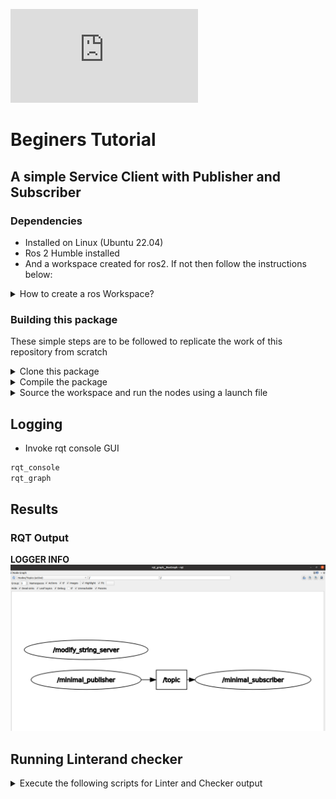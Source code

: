 [![GitHub license](https://badgen.net/github/license/Naereen/Strapdown.js)](LICENSE.md)
# Beginers Tutorial 
## A simple Service Client with Publisher and Subscriber

### Dependencies
* Installed on Linux (Ubuntu 22.04)
* Ros 2 Humble installed 
* And a workspace created for ros2. If not then follow the instructions below:
<details>
<summary>How to create a ros Workspace?</summary>

```xml
mkdir -p ~/ros2_ws/src
cd ~/ros2_ws/src
```

</details>

### Building this package
These simple steps are to be followed to replicate the work of this repository from scratch

<details>
<summary>Clone this package </summary>
Inside your ros_workspace/src clone the following package

```xml 
git clone https://github.com/amancodeblast/beginner_tutorials.git
```
make sure you have selected the tag "Week10_HW"
</details>



<details>
<summary>Compile the package </summary>

Complile the package using the command 
```xml
colcon build --packages-select beginner_tutorials
``` 
</details>
<details>
<summary>Source the workspace and run the nodes using  a launch file </summary>

Open a new terminal, navigate to ros2_ws, and source the setup files:

```xml
. install/setup.bash
```

Now running the talker or publisher node

```ros2 launch final.yaml frequency:=10.0```

</details>

## Logging
* Invoke rqt console GUI
```xml 
rqt_console
rqt_graph
```

## Results
### RQT Output 
**LOGGER INFO**
![Logger Info](results/rqt_graph_results.png)

## Running Linterand checker
<details>
<summary>Execute the following scripts for Linter and Checker output </summary>

```xml 
sh cpplint.sh
sh cppcheck.sh
```

</details>


